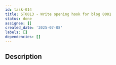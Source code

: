 ```yaml
---
id: task-014
title: ST0013 - Write opening hook for blog 0001
status: done
assignee: []
created_date: '2025-07-08'
labels: []
dependencies: []
---
```


## Description
